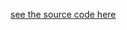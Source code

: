 [see the source code here](https://drive.google.com/drive/folders/1nKroCJJz-D_XFV_AWgityFa9SEAHl4eh?usp=sharing)
